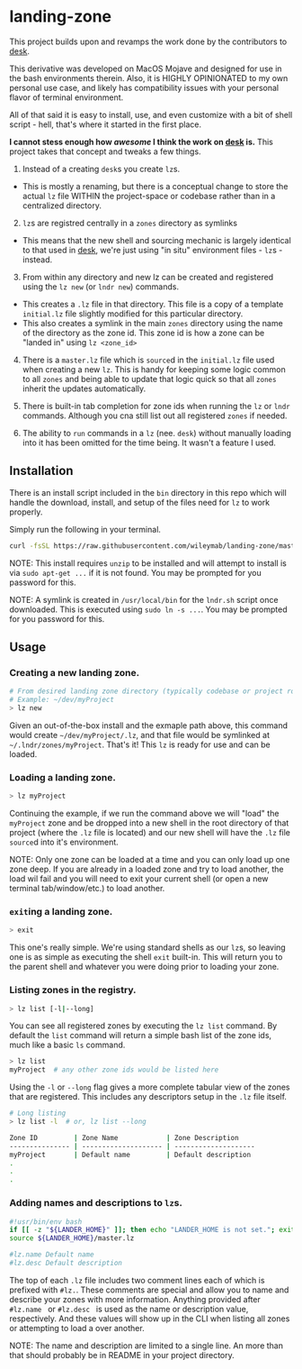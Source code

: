 # landing-zone

This project builds upon and revamps the work done by the contributors to [desk](https://github.com/jamesob/desk).

This derivative was developed on MacOS Mojave and designed for use in the bash environments therein. Also, it is HIGHLY OPINIONATED to my own personal use case, and likely has compatibility issues with your personal flavor of terminal environment.

All of that said it is easy to install, use, and even customize with a bit of shell script - hell, that's where it started in the first place.

**I cannot stess enough how *awesome* I think the work on [desk](https://github.com/jamesob/desk) is.** This project takes that concept and tweaks a few things.

1) Instead of a creating `desk`s you create `lz`s. 
  - This is mostly a renaming, but there is a conceptual change to store the actual `lz` file WITHIN the project-space or codebase rather than in a centralized directory. 
 
2) `lz`s are registred centrally in a `zones` directory as symlinks
  - This means that the new shell and sourcing mechanic is largely identical to that used in [desk](https://github.com/jamesob/desk), we're just using "in situ" environment files - `lz`s - instead.

3) From within any directory and new lz can be created and registered using the `lz new` (or `lndr new`) commands.
  - This creates a `.lz` file in that directory. This file is a copy of a template `initial.lz` file slightly modified for this particular directory.
  - This also creates a symlink in the main `zones` directory using the name of the directory as the zone id. This zone id is how a zone can be "landed in" using `lz <zone_id>`

4) There is a `master.lz` file which is `source`d in the `initial.lz` file used when creating a new `lz`. This is handy for keeping some logic common to all `zones` and being able to update that logic quick so that all `zones` inherit the updates automatically.

5) There is built-in tab completion for zone ids when running the `lz` or `lndr` commands. Although you cna still list out all registered `zones` if needed.

6) The ability to `run` commands in a `lz` (nee. `desk`) without manually loading into it has been omitted for the time being. It wasn't a feature I used.

## Installation

There is an install script included in the `bin` directory in this repo which will handle the download, install, and setup of the files need for `lz` to work properly.

Simply run the following in your terminal.

```bash
curl -fsSL https://raw.githubusercontent.com/wileymab/landing-zone/master/.lndr/bin/install.sh | bash --
```

NOTE: This install requires `unzip` to be installed and will attempt to install is via `sudo apt-get ...` if it is not found. You may be prompted for you password for this. 

NOTE: A symlink is created in `/usr/local/bin` for the `lndr.sh` script once downloaded. This is executed using `sudo ln -s ...`. You may be prompted for you password for this. 

## Usage

### Creating a new landing zone.
```bash
# From desired landing zone directory (typically codebase or project root)
# Example: ~/dev/myProject
> lz new
```

Given an out-of-the-box install and the exmaple path above, this command would create `~/dev/myProject/.lz`, and that file would be symlinked at `~/.lndr/zones/myProject`. That's it! This `lz` is ready for use and can be loaded.

### Loading a landing zone.
```bash
> lz myProject
```
Continuing the example, if we run the command above we will "load" the `myProject` zone and be dropped into a new shell in the root directory of that project (where the `.lz` file is located) and our new shell will have the `.lz` file `source`d into it's environment.

NOTE: Only one zone can be loaded at a time and you can only load up one zone deep. If you are already in a loaded zone and try to load another, the load wil fail and you will need to exit your current shell (or open a new terminal tab/window/etc.) to load another.

### `exit`ing a landing zone.
```bash
> exit
```
This one's really simple. We're using standard shells as our `lz`s, so leaving one is as simple as executing the shell `exit` built-in. This will return you to the parent shell and whatever you were doing prior to loading your zone.

### Listing zones in the registry.
```bash
> lz list [-l|--long]
```
You can see all registered zones by executing the `lz list` command. By default the `list` command will return a simple bash list of the zone ids, much like a basic `ls` command.

```bash
> lz list
myProject  # any other zone ids would be listed here
```

Using the `-l` or `--long` flag gives a more complete tabular view of the zones that are registered. This includes any descriptors setup in the `.lz` file itself.

```bash
# Long listing
> lz list -l  # or, lz list --long

Zone ID         | Zone Name            | Zone Description
--------------- | -------------------- | --------------------
myProject       | Default name         | Default description
.
.
.

```

### Adding names and descriptions to `lz`s.
```bash
#!usr/bin/env bash
if [[ -z "${LANDER_HOME}" ]]; then echo "LANDER_HOME is not set."; exit 1; fi
source ${LANDER_HOME}/master.lz

#lz.name Default name
#lz.desc Default description
```
The top of each `.lz` file includes two comment lines each of which is prefixed with `#lz.`. These comments are special and allow you to name and describe your zones with more information. Anything provided after `#lz.name ` or `#lz.desc ` is used as the name or description value, respectively. And these values will show up in the CLI when listing all zones or attempting to load a over another.

NOTE: The name and description are limited to a single line. An more than that should probably be in README in your project directory.
